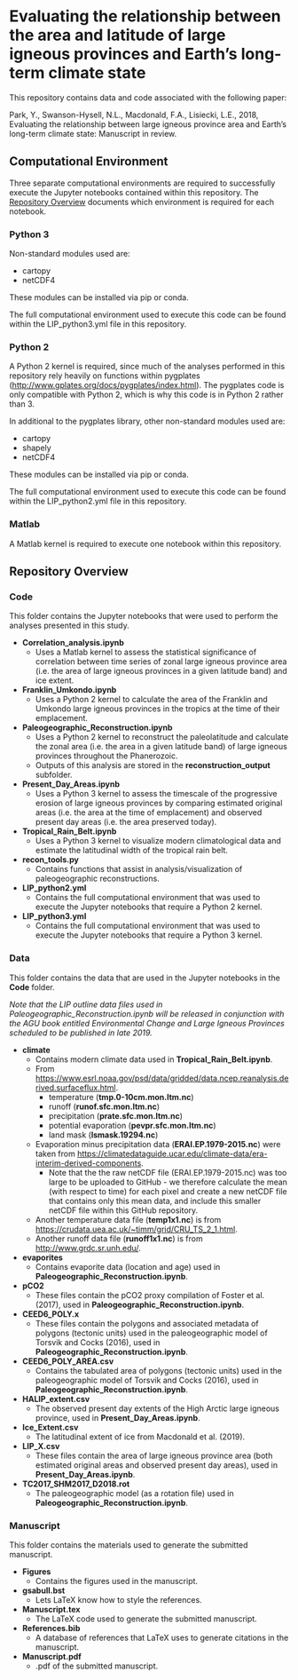# Evaluating the relationship between the area and latitude of large igneous provinces and Earth’s long-term climate state

This repository contains data and code associated with the following paper:

Park, Y., Swanson-Hysell, N.L., Macdonald, F.A., Lisiecki, L.E., 2018, Evaluating the relationship between large igneous province area and Earth’s long-term climate state: Manuscript in review.

## Computational Environment

Three separate computational environments are required to successfully execute the Jupyter notebooks contained within this repository. The [Repository Overview](#repository-overview) documents which environment is required for each notebook.

### Python 3

Non-standard modules used are:

* cartopy
* netCDF4

These modules can be installed via pip or conda.

The full computational environment used to execute this code can be found within the LIP_python3.yml file in this repository.

### Python 2

A Python 2 kernel is required, since much of the analyses performed in this repository rely heavily on functions within pygplates (http://www.gplates.org/docs/pygplates/index.html). The pygplates code is only compatible with Python 2, which is why this code is in Python 2 rather than 3.

In additional to the pygplates library, other non-standard modules used are:

* cartopy
* shapely
* netCDF4

These modules can be installed via pip or conda.

The full computational environment used to execute this code can be found within the LIP_python2.yml file in this repository.

### Matlab

A Matlab kernel is required to execute one notebook within this repository.

## Repository Overview

### Code

This folder contains the Jupyter notebooks that were used to perform the analyses presented in this study.

* **Correlation_analysis.ipynb**
    * Uses a Matlab kernel to assess the statistical significance of correlation between time series of zonal large igneous province area (i.e. the area of large igneous provinces in a given latitude band) and ice extent.
* **Franklin_Umkondo.ipynb**
    * Uses a Python 2 kernel to calculate the area of the Franklin and Umkondo large igneous provinces in the tropics at the time of their emplacement.
* **Paleogeographic_Reconstruction.ipynb**
    * Uses a Python 2 kernel to reconstruct the paleolatitude and calculate the zonal area (i.e. the area in a given latitude band) of large igneous provinces throughout the Phanerozoic.
    * Outputs of this analysis are stored in the **reconstruction_output** subfolder.
* **Present_Day_Areas.ipynb**
    * Uses a Python 3 kernel to assess the timescale of the progressive erosion of large igneous provinces by comparing estimated original areas (i.e. the area at the time of emplacement) and observed present day areas (i.e. the area preserved today).
* **Tropical_Rain_Belt.ipynb**
    * Uses a Python 3 kernel to visualize modern climatological data and estimate the latitudinal width of the tropical rain belt.
* **recon_tools.py**
    * Contains functions that assist in analysis/visualization of paleogeographic reconstructions.
* **LIP_python2.yml**
    * Contains the full computational environment that was used to execute the Jupyter notebooks that require a Python 2 kernel.
* **LIP_python3.yml**
    * Contains the full computational environment that was used to execute the Jupyter notebooks that require a Python 3 kernel.

### Data

This folder contains the data that are used in the Jupyter notebooks in the **Code** folder.

*Note that the LIP outline data files used in Paleogeographic_Reconstruction.ipynb will be released in conjunction with the AGU book entitled Environmental Change and Large Igneous Provinces scheduled to be published in late 2019.*

* **climate**
    * Contains modern climate data used in **Tropical_Rain_Belt.ipynb**.
    * From https://www.esrl.noaa.gov/psd/data/gridded/data.ncep.reanalysis.derived.surfaceflux.html.
        * temperature (**tmp.0-10cm.mon.ltm.nc**)
        * runoff (**runof.sfc.mon.ltm.nc**)
        * precipitation (**prate.sfc.mon.ltm.nc**)
        * potential evaporation (**pevpr.sfc.mon.ltm.nc**)
        * land mask (**lsmask.19294.nc**)
    * Evaporation minus precipitation data (**ERAI.EP.1979-2015.nc**) were taken from https://climatedataguide.ucar.edu/climate-data/era-interim-derived-components.
        * Note that the the raw netCDF file (ERAI.EP.1979-2015.nc) was too large to be uploaded to GitHub - we therefore calculate the mean (with respect to time) for each pixel and create a new netCDF file that contains only this mean data, and include this smaller netCDF file within this GitHub repository.
    * Another temperature data file (**temp1x1.nc**) is from https://crudata.uea.ac.uk/~timm/grid/CRU_TS_2_1.html.
    * Another runoff data file (**runoff1x1.nc**) is from http://www.grdc.sr.unh.edu/.
* **evaporites**
    * Contains evaporite data (location and age) used in **Paleogeographic_Reconstruction.ipynb**.
* **pCO2**
    * These files contain the pCO2 proxy compilation of Foster et al. (2017), used in **Paleogeographic_Reconstruction.ipynb**.
* **CEED6_POLY.x**
    * These files contain the polygons and associated metadata of polygons (tectonic units) used in the paleogeographic model of Torsvik and Cocks (2016), used in **Paleogeographic_Reconstruction.ipynb**.
* **CEED6_POLY_AREA.csv**
    * Contains the tabulated area of polygons (tectonic units) used in the paleogeographic model of Torsvik and Cocks (2016), used in **Paleogeographic_Reconstruction.ipynb**.
* **HALIP_extent.csv**
    * The observed present day extents of the High Arctic large igneous province, used in **Present_Day_Areas.ipynb**.
* **Ice_Extent.csv**
    * The latitudinal extent of ice from Macdonald et al. (2019).
* **LIP_X.csv**
    * These files contain the area of large igneous province area (both estimated original areas and observed present day areas), used in **Present_Day_Areas.ipynb**.
* **TC2017_SHM2017_D2018.rot**
    * The paleogeographic model (as a rotation file) used in **Paleogeographic_Reconstruction.ipynb**.

### Manuscript

This folder contains the materials used to generate the submitted manuscript.

* **Figures**
    * Contains the figures used in the manuscript.
* **gsabull.bst**
    * Lets LaTeX know how to style the references.
* **Manuscript.tex**
    * The LaTeX code used to generate the submitted manuscript.
* **References.bib**
    * A database of references that LaTeX uses to generate citations in the manuscript.
* **Manuscript.pdf**
    * .pdf of the submitted manuscript.
